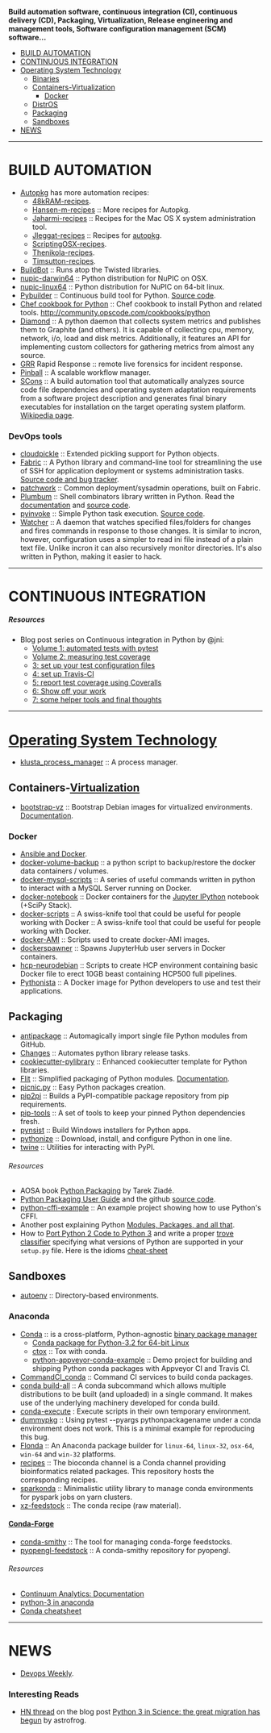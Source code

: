 **Build automation software, continuous integration (CI), continuous delivery (CD), Packaging, Virtualization, Release engineering and management tools, Software configuration management (SCM) software...**

+ [BUILD AUTOMATION](#build-automation)
+ [CONTINUOUS INTEGRATION](#continuous-integration)
+ [Operating System Technology](#operating-system-technology)
   + [Binaries](#binaries)
   + [Containers-Virtualization](#containers-virtualization)
	  + [Docker](#docker)
   + [DistrOS](#distros)
   + [Packaging](#packaging)
   + [Sandboxes](#sandboxes)
+ [NEWS](#news)

----

# BUILD AUTOMATION
+ [Autopkg](https://github.com/autopkg) has more automation recipes:
   + [48kRAM-recipes](https://github.com/autopkg/48kRAM-recipes).
   + [Hansen-m-recipes](https://github.com/autopkg/hansen-m-recipes) :: More recipes for Autopkg.
   + [Jaharmi-recipes](https://github.com/autopkg/jaharmi-recipes) :: Recipes for the Mac OS X system administration tool.
   + [Jleggat-recipes](https://github.com/autopkg/jleggat-recipes) :: Recipes for [autopkg](http://autopkg.github.io/autopkg/).
   + [ScriptingOSX-recipes](https://github.com/autopkg/scriptingosx-recipes).
   + [Thenikola-recipes](https://github.com/autopkg/thenikola-recipes).
   + [Timsutton-recipes](https://github.com/autopkg/timsutton-recipes).
+ [BuildBot](https://en.wikipedia.org/wiki/Buildbot) :: Runs atop the Twisted libraries.
+ [nupic-darwin64](https://github.com/numenta/nupic-darwin64) :: Python distribution for NuPIC on OSX.
+ [nupic-linux64](https://github.com/numenta/nupic-linux64) :: Python distribution for NuPIC on 64-bit linux.
+ [Pybuilder](http://pybuilder.github.io) :: Continuous build tool for Python. [Source code](https://github.com/pybuilder/pybuilder).
+ [Chef cookbook for Python](https://github.com/poise/python) :: Chef cookbook to install Python and related tools. http://community.opscode.com/cookbooks/python
+ [Diamond](https://github.com/python-diamond/Diamond) :: A python daemon that collects system metrics and publishes them to Graphite (and others). It is capable of collecting cpu, memory, network, i/o, load and disk metrics. Additionally, it features an API for implementing custom collectors for gathering metrics from almost any source.
+ [GRR](https://github.com/google/grr) Rapid Response :: remote live forensics for incident response.
+ [Pinball](https://github.com/pinterest/pinball) :: A scalable workflow manager.
+ [SCons](http://scons.org/) :: A build automation tool that automatically analyzes source code file dependencies and operating system adaptation requirements from a software project description and generates final binary executables for installation on the target operating system platform. [Wikipedia page](https://en.wikipedia.org/wiki/SCons).

### DevOps tools
+ [cloudpickle](https://github.com/cloudpipe/cloudpickle) :: Extended pickling support for Python objects. 
+ [Fabric](http://www.fabfile.org) :: A Python library and command-line tool for streamlining the use of SSH for application deployment or systems administration tasks. [Source code and bug tracker](https://github.com/fabric/fabric/).
+ [patchwork](https://github.com/fabric/patchwork) :: Common deployment/sysadmin operations, built on Fabric. 
+ [Plumbum](https://pypi.python.org/pypi/plumbum) :: Shell combinators library written in Python. Read the [documentation](https://plumbum.readthedocs.org/en/latest/) and [source code](https://github.com/tomerfiliba/plumbum).
+ [pyinvoke](http://pyinvoke.org) :: Simple Python task execution. [Source code](https://github.com/pyinvoke/invoke).
+ [Watcher](https://github.com/splitbrain/Watcher) :: A daemon that watches specified files/folders for changes and fires commands in response to those changes. It is similar to incron, however, configuration uses a simpler to read ini file instead of a plain text file. Unlike incron it can also recursively monitor directories. It's also written in Python, making it easier to hack.

----

# CONTINUOUS INTEGRATION

##### Resources
* Blog post series on Continuous integration in Python by @jni:
   * [Volume 1: automated tests with pytest](http://ilovesymposia.com/2014/10/01/continuous-integration-0-automated-tests-with-pytest/)
   * [Volume 2: measuring test coverage](http://ilovesymposia.com/2014/10/02/continuous-integration-1-test-coverage/)
   * [3: set up your test configuration files](http://ilovesymposia.com/2014/10/13/continuous-integration-in-python-3-set-up-your-test-configuration-files/)
   * [4: set up Travis-CI](http://ilovesymposia.com/2014/10/15/continuous-integration-in-python-4-set-up-travis-ci/)
   * [5: report test coverage using Coveralls](http://ilovesymposia.com/2014/10/15/continuous-integration-in-python-5-report-test-coverage-using-coveralls/)
   * [6: Show off your work](http://ilovesymposia.com/2014/10/17/continuous-integration-in-python-6-show-off-your-work/)
   * [7: some helper tools and final thoughts](http://ilovesymposia.com/2014/10/27/continuous-integration-in-python-7-some-helper-tools-and-final-thoughts/)

----

# [Operating System Technology](http://en.wikipedia.org/wiki/Category:Operating_system_technology)
+ [klusta_process_manager](https://github.com/tymoreau/klusta_process_manager) :: A process manager.

## Containers-[Virtualization](http://en.wikipedia.org/wiki/Category:Virtualization_software)
+ [bootstrap-vz](https://github.com/andsens/bootstrap-vz) :: Bootstrap Debian images for virtualized environments. [Documentation](http://bootstrap-vz.readthedocs.org/).

### Docker
+ [Ansible and Docker](https://developer.rackspace.com/blog/ansible-and-docker/).
+ [docker-volume-backup](https://github.com/paimpozhil/docker-volume-backup) :: a python script to backup/restore the docker data containers / volumes.
+ [docker-mysql-scripts](https://github.com/luiselizondo/docker-mysql-scripts) ::  A series of useful commands written in python to interact with a MySQL Server running on Docker.
+ [docker-notebook](https://github.com/ipython/docker-notebook) :: Docker containers for the [Jupyter IPython](https://registry.hub.docker.com/u/ipython/) notebook (+SciPy Stack). 
+ [docker-scripts](https://github.com/goldmann/docker-scripts) :: A swiss-knife tool that could be useful for people working with Docker :: A swiss-knife tool that could be useful for people working with Docker.
+ [docker-AMI](https://github.com/johncosta/docker-AMI) :: Scripts used to create docker-AMI images.
+ [dockerspawner](https://github.com/jupyter/dockerspawner) :: Spawns JupyterHub user servers in Docker containers. 
+ [hcp-neurodebian](https://github.com/yarikoptic/hcp-neurodebian) :: Scripts to create HCP environment containing basic Docker file to erect 10GB beast containing HCP500 full pipelines.
+ [Pythonista](https://github.com/ikalnitsky/pythonista) :: A Docker image for Python developers to use and test their applications.


## Packaging
+ [antipackage](https://github.com/ellisonbg/antipackage) :: Automagically import single file Python modules from GitHub.
+ [Changes](https://github.com/michaeljoseph/changes) :: Automates python library release tasks.
+ [cookiecutter-pylibrary](https://github.com/ionelmc/cookiecutter-pylibrary) :: Enhanced cookiecutter template for Python libraries.
+ [Flit](https://github.com/takluyver/flit) :: Simplified packaging of Python modules. [Documentation](http://flit.readthedocs.org/).
+ [picnic.py](https://github.com/Zulko/picnic.py) :: Easy Python packages creation.
+ [pip2pi](https://github.com/wolever/pip2pi) :: Builds a PyPI-compatible package repository from pip requirements.
+ [pip-tools](https://github.com/nvie/pip-tools) :: A set of tools to keep your pinned Python dependencies fresh.
+ [pynsist](https://pypi.python.org/pypi/pynsist) :: Build Windows installers for Python apps.
+ [pythonize](https://github.com/princebot/pythonize) :: Download, install, and configure Python in one line.
+ [twine](https://github.com/pypa/twine) :: Utilities for interacting with PyPI. 

###### Resources
+ AOSA book [Python Packaging](http://www.aosabook.org/en/packaging.html) by Tarek Ziadé.
+ [Python Packaging User Guide](https://packaging.python.org/en/latest/index.html) and the github [source code](https://github.com/pypa/python-packaging-user-guide).
+ [python-cffi-example](https://github.com/wolever/python-cffi-example) :: An example project showing how to use Python's CFFI.
+ Another post explaining Python [Modules, Packages, and all that](https://python4astronomers.github.io/installation/packages.html).
+ How to [Port Python 2 Code to Python 3](https://docs.python.org/3/howto/pyporting.html) and write a proper [trove classifier](https://pypi.python.org/pypi?%3Aaction=list_classifiers) specifying what versions of Python are supported in your `setup.py` file. Here is the idioms [cheat-sheet](http://python-future.org/compatible_idioms.html)


## Sandboxes
+ [autoenv](https://github.com/kennethreitz/autoenv) :: Directory-based environments. 

### Anaconda
+ [Conda](https://github.com/conda/conda) :: is a cross-platform, Python-agnostic [binary package manager](http://conda.pydata.org)
   + [Conda package for Python-3.2 for 64-bit Linux](https://binstar.org/cpcloud/python)
   + [ctox](https://github.com/hayd/ctox) :: Tox with conda.
   + [python-appveyor-conda-example](https://github.com/rmcgibbo/python-appveyor-conda-example) :: Demo project for building and shipping Python conda packages with Appveyor CI and Travis CI.
+ [CommandCI_conda](https://github.com/CommandCI/CommandCI_conda) :: Command CI services to build conda packages.
+ [conda build-all](https://github.com/SciTools/conda-build-all) :: A conda subcommand which allows multiple distributions to be built (and uploaded) in a single command. It makes use of the underlying machinery developed for conda build.
+ [conda-execute](https://github.com/pelson/conda-execute) : Execute scripts in their own temporary environment.
+ [dummypkg](https://github.com/bjodah/dummypkg) :: Using pytest --pyargs pythonpackagename under a conda environment does not work. This is a minimal example for reproducing this bug.
+ [Flonda](https://github.com/takluyver/flonda) :: An Anaconda package builder for `linux-64`, `linux-32`, `osx-64`, `win-64` and `win-32` platforms.
+ [recipes](https://github.com/bioconda/recipes) :: The bioconda channel is a Conda channel providing bioinformatics related packages. This repository hosts the corresponding recipes.
+ [sparkonda](https://github.com/moutai/sparkonda) :: Minimalistic utility library to manage conda environments for pyspark jobs on yarn clusters.
+ [xz-feedstock](https://github.com/scopatz/xz-feedstock) :: The conda recipe (raw material).

#### [Conda-Forge](https://github.com/conda-forge)
+ [conda-smithy](https://github.com/conda-forge/conda-smithy) :: The tool for managing conda-forge feedstocks. 
+ [pyopengl-feedstock](https://github.com/conda-forge/pyopengl-feedstock) :: A conda-smithy repository for pyopengl.

###### Resources
+ [Continuum Analytics: Documentation](http://docs.continuum.io)
+ [python-3 in anaconda](http://continuum.io/blog/anaconda-python-3)
+ [Conda cheatsheet](http://conda.pydata.org/docs/_downloads/conda-cheatsheet.pdf)

----

# NEWS
+ [Devops Weekly](http://www.devopsweekly.com/).

### Interesting Reads
+ [HN thread](https://news.ycombinator.com/item?id=9517392) on the blog post [Python 3 in Science: the great migration has begun](https://astrofrog.github.io/blog/2015/05/09/2015-survey-results/) by astrofrog.
